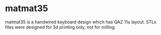 # matmat35
matmat35 is a handwired keyboard design which has QAZ 11u layout.
STLs files were designed for 3d printing only, not for milling.
